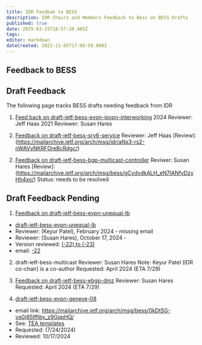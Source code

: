 ```yaml
---
title: IDR Feedbak to BESS 
description: IDR Chairs and Members Feedback to Bess on BESS Drafts
published: true
date: 2025-03-15T18:57:10.465Z
tags: 
editor: markdown
dateCreated: 2022-11-05T17:09:59.809Z
---
```


## Feedback to BESS 

## Draft Feedback 

The following page tracks BESS drafts needing feedback from IDR

1.  [Feed back on draft-ietf-bess-evpn-ipvpn-interworking](/group/idr/Feedback-to-BESS/evpn-ipvpn-interworking-feedback)
   2024 Reviewer: Jeff Haas 
   2021 Reviewer: Susan Hares 
      
2.  [Feedback on draft-ietf-bess-srv6-service](/group/idr/draft-ietf-bess-srv6-services)
  Reviewer: Jeff Haas 
  [Review]:(https://mailarchive.ietf.org/arch/msg/idr/aNs3-rs2-nWAVvNKRFOreBcRdgc/)

 2) [Feedback on draft-ietf-bess-bgp-multicast-controller](/group/idr/draft-ietf-bess-bgp-multicast-controller)
 Reviwer: Susan Hares
 [Review]:(https://mailarchive.ietf.org/arch/msg/bess/gCydvdkALH_eN7IANfyDzyHh4xo/)
 Status: needs to be resolved 
  
  ## Draft Feedback Pending
  
1) [Feedback on draft-ietf-bess-evpn-unequal-lb](/group/idr/draft-ietf-bess-evpn-unequal-lb)
 
-  [draft-ietf-bess-evpn-unequal-lb ](https://datatracker.ietf.org/doc/draft-ietf-bess-evpn-unequal-lb/)    
-  Reviewer: (Keyur Patel), February 2024 - missing email 
-  Reviewer: (Susan Hares), October 17, 2024 - 
-  Version reviewed: [(-22) to (-23)](group/idr/draft-ietf-bess-evpn-unequal-lb)
-  email: [-22](https://mailarchive.ietf.org/arch/msg/bess/4iVjl_uu50uGMppbCRNvhd9Q2mE/)
 
 
 2) draft-ietf-bess-multicast 
 Reviewer: Susan Hares
 Note: Keyur Patel (IDR co-chair) is a co-author 
 Requested: April 2024 (ETA 7/29) 
 
 2) [Feedback on draft-ietf-bess-ebgp-dmz](/group/idr/draft-ietf-bess-ebgp-dmz)
 Reviewer:  Susan Hares 
 Requested: April 2024 (ETA 7/29) 
 
 
 3) [draft-ietf-bess-evpn-geneve-08](https://datatracker.ietf.org/doc/html/draft-ietf-bess-evpn-geneve-08)

-  email link: https://mailarchive.ietf.org/arch/msg/bess/0kDtSG-vsGj85Iffiby_z9GqpHQ/
-    See: [TEA templates](/group/idr/TEA-templates)
-    Requested: (7/24/2024) 
-    Reviewed: 10/17/2024 
